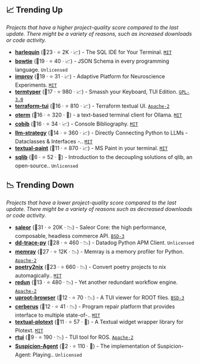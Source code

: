 ## 📈 Trending Up

_Projects that have a higher project-quality score compared to the last update. There might be a variety of reasons, such as increased downloads or code activity._

- <b><a href="https://github.com/tconbeer/harlequin">harlequin</a></b> (🥇23 ·  ⭐ 2K · 📈) - The SQL IDE for Your Terminal. <code><a href="http://bit.ly/34MBwT8">MIT</a></code>
- <b><a href="https://github.com/bowtie-json-schema/bowtie">bowtie</a></b> (🥈19 ·  ⭐ 40 · 📈) - JSON Schema in every programming language. <code>Unlicensed</code>
- <b><a href="https://github.com/project-improv/improv">improv</a></b> (🥈19 ·  ⭐ 31 · 📈) - Adaptive Platform for Neuroscience Experiments. <code><a href="http://bit.ly/34MBwT8">MIT</a></code>
- <b><a href="https://github.com/kraanzu/smassh">termtyper</a></b> (🥈17 ·  ⭐ 980 · 📈) - Smassh your Keyboard, TUI Edition. <code><a href="http://bit.ly/2M0xdwT">GPL-3.0</a></code>
- <b><a href="https://github.com/idoavrah/terraform-tui">terraform-tui</a></b> (🥈16 ·  ⭐ 810 · 📈) - Terraform textual UI. <code><a href="http://bit.ly/3nYMfla">Apache-2</a></code>
- <b><a href="https://github.com/ggozad/oterm">oterm</a></b> (🥈16 ·  ⭐ 320 · 🐣) - a text-based terminal client for Ollama. <code><a href="http://bit.ly/34MBwT8">MIT</a></code>
- <b><a href="https://github.com/mrossinek/cobib">cobib</a></b> (🥈16 ·  ⭐ 34 · 📈) - Console Bibliography. <code><a href="http://bit.ly/34MBwT8">MIT</a></code>
- <b><a href="https://github.com/BlackHC/llm-strategy">llm-strategy</a></b> (🥈14 ·  ⭐ 360 · 📈) - Directly Connecting Python to LLMs - Dataclasses & Interfaces -.. <code><a href="http://bit.ly/34MBwT8">MIT</a></code>
- <b><a href="https://github.com/1j01/textual-paint">textual-paint</a></b> (🥉11 ·  ⭐ 870 · 📈) - MS Paint in your terminal. <code><a href="http://bit.ly/34MBwT8">MIT</a></code>
- <b><a href="https://github.com/zhostev/sqlib">sqlib</a></b> (🥉6 ·  ⭐ 52 · 🐣) - Introduction to the decoupling solutions of qlib, an open-source.. <code>Unlicensed</code>

## 📉 Trending Down

_Projects that have a lower project-quality score compared to the last update. There might be a variety of reasons such as decreased downloads or code activity._

- <b><a href="https://github.com/saleor/saleor">saleor</a></b> (🥇31 ·  ⭐ 20K · 📉) - Saleor Core: the high performance, composable, headless commerce API. <code><a href="http://bit.ly/3aKzpTv">BSD-3</a></code>
- <b><a href="https://github.com/DataDog/dd-trace-py">dd-trace-py</a></b> (🥇28 ·  ⭐ 460 · 📉) - Datadog Python APM Client. <code>Unlicensed</code>
- <b><a href="https://github.com/bloomberg/memray">memray</a></b> (🥇27 ·  ⭐ 12K · 📉) - Memray is a memory profiler for Python. <code><a href="http://bit.ly/3nYMfla">Apache-2</a></code>
- <b><a href="https://github.com/nix-community/poetry2nix">poetry2nix</a></b> (🥇23 ·  ⭐ 660 · 📉) - Convert poetry projects to nix automagically.. <code><a href="http://bit.ly/34MBwT8">MIT</a></code>
- <b><a href="https://github.com/insitro/redun">redun</a></b> (🥈13 ·  ⭐ 480 · 📉) - Yet another redundant workflow engine. <code><a href="http://bit.ly/3nYMfla">Apache-2</a></code>
- <b><a href="https://github.com/scikit-hep/uproot-browser">uproot-browser</a></b> (🥈12 ·  ⭐ 70 · 📉) - A TUI viewer for ROOT files. <code><a href="http://bit.ly/3aKzpTv">BSD-3</a></code>
- <b><a href="https://github.com/nus-apr/cerberus">cerberus</a></b> (🥈12 ·  ⭐ 41 · 📉) - Program repair platform that provides interface to multiple state-of-.. <code><a href="http://bit.ly/34MBwT8">MIT</a></code>
- <b><a href="https://github.com/Textualize/textual-plotext">textual-plotext</a></b> (🥉11 ·  ⭐ 57 · 🐣) - A Textual widget wrapper library for Plotext. <code><a href="http://bit.ly/34MBwT8">MIT</a></code>
- <b><a href="https://github.com/eduidl/rtui">rtui</a></b> (🥉9 ·  ⭐ 190 · 📉) - TUI tool for ROS. <code><a href="http://bit.ly/3nYMfla">Apache-2</a></code>
- <b><a href="https://github.com/CR-Gjx/Suspicion-Agent">Suspicion-Agent</a></b> (🥉2 ·  ⭐ 110 · 🐣) - The implementation of Suspicion-Agent: Playing.. <code>Unlicensed</code>

